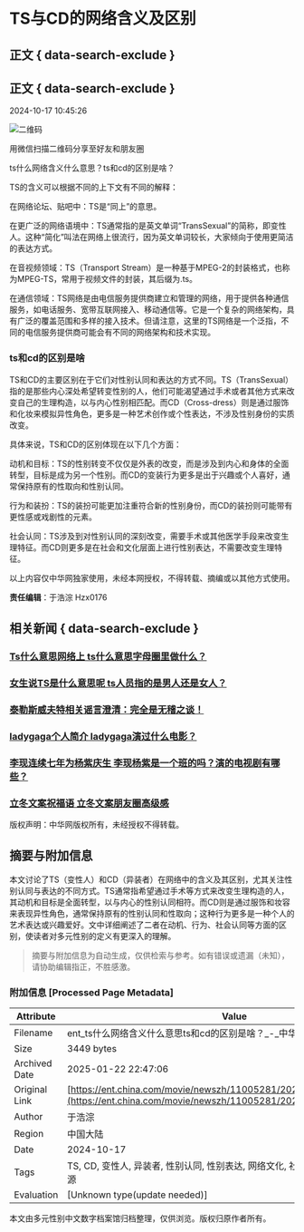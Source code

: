 # TS与CD的网络含义及区别

## 正文 { data-search-exclude }


## 正文 { data-search-exclude }

2024-10-17 10:45:26

![二维码](https://img04-utuku.china.com/barcode/47393/47393236.png)

用微信扫描二维码分享至好友和朋友圈

ts什么网络含义什么意思？ts和cd的区别是啥？

TS的含义可以根据不同的上下文有不同的解释：

在网络论坛、贴吧中：TS是“同上”的意思。

在更广泛的网络语境中：TS通常指的是英文单词“TransSexual”的简称，即变性人。这种“简化”叫法在网络上很流行，因为英文单词较长，大家倾向于使用更简洁的表达方式。

在音视频领域：TS（Transport Stream）是一种基于MPEG-2的封装格式，也称为MPEG-TS，常用于视频文件的封装，其后缀为.ts。

在通信领域：TS网络是由电信服务提供商建立和管理的网络，用于提供各种通信服务，如电话服务、宽带互联网接入、移动通信等。它是一个复杂的网络架构，具有广泛的覆盖范围和多样的接入技术。但请注意，这里的TS网络是一个泛指，不同的电信服务提供商可能会有不同的网络架构和技术实现。

### ts和cd的区别是啥

TS和CD的主要区别在于它们对性别认同和表达的方式不同。TS（TransSexual）指的是那些内心深处希望转变性别的人，他们可能渴望通过手术或者其他方式来改变自己的生理构造，以与内心性别相匹配。而CD（Cross-dress）则是通过服饰和化妆来模拟异性角色，更多是一种艺术创作或个性表达，不涉及性别身份的实质改变。

具体来说，TS和CD的区别体现在以下几个方面：

动机和目标：TS的性别转变不仅仅是外表的改变，而是涉及到内心和身体的全面转型，目标是成为另一个性别。而CD的变装行为更多是出于兴趣或个人喜好，通常保持原有的性取向和性别认同。

行为和装扮：TS的装扮可能更加注重符合新的性别身份，而CD的装扮则可能带有更性感或戏剧性的元素。

社会认同：TS涉及到对性别认同的深刻改变，需要手术或其他医学手段来改变生理特征。而CD则更多是在社会和文化层面上进行性别表达，不需要改变生理特征。

以上内容仅中华网独家使用，未经本网授权，不得转载、摘编或以其他方式使用。

**责任编辑**：于浩淙 Hzx0176

## 相关新闻 { data-search-exclude }

### [Ts什么意思网络上 ts什么意思字母圈里做什么？](https://ent.china.com/movie/newszh/11005281/20241017/47393252.html)

### [女生说TS是什么意思呢 ts人员指的是男人还是女人？](https://ent.china.com/movie/newszh/11005281/20241017/47393246.html)

### [泰勒斯威夫特相关谣言澄清：完全是无稽之谈！](https://ent.china.com/movie/newszh/11005281/20241107/47534657.html)

### [ladygaga个人简介 ladygaga演过什么电影？](https://ent.china.com/movie/newszh/11005281/20241107/47534587.html)

### [李现连续七年为杨紫庆生 李现杨紫是一个班的吗？演的电视剧有哪些？](https://ent.china.com/movie/newszh/11005281/20241107/47534344.html)

### [立冬文案祝福语 立冬文案朋友圈高级感](https://ent.china.com/movie/newszh/11005281/20241107/47534182.html)

版权声明：中华网版权所有，未经授权不得转载。
<!-- tcd_original_link https://ent.china.com/movie/newszh/11005281/20241017/47393236.html -->


## 摘要与附加信息

<!-- tcd_abstract -->
本文讨论了TS（变性人）和CD（异装者）在网络中的含义及其区别，尤其关注性别认同与表达的不同方式。TS通常指希望通过手术等方式来改变生理构造的人，其动机和目标是全面转型，以与内心的性别认同相符。而CD则是通过服饰和妆容来表现异性角色，通常保持原有的性别认同和性取向；这种行为更多是一种个人的艺术表达或兴趣爱好。文中详细阐述了二者在动机、行为、社会认同等方面的区别，使读者对多元性别的定义有更深入的理解。
<!-- tcd_abstract_end -->

> 摘要与附加信息为自动生成，仅供检索与参考。如有错误或遗漏（未知），请协助编辑指正，不胜感激。

### 附加信息 [Processed Page Metadata]

| Attribute       | Value                                  |
|-----------------|----------------------------------------|
| Filename        | ent_ts什么网络含义什么意思ts和cd的区别是啥？_-_中华网娱乐.md                             |
| Size            | 3449 bytes                           |
| Archived Date   | 2025-01-22 22:47:06                             |
| Original Link   | [https://ent.china.com/movie/newszh/11005281/20241017/47393236.html](https://ent.china.com/movie/newszh/11005281/20241017/47393236.html)                       |
| Author          | 于浩淙                               |
| Region          | 中国大陆                               |
| Date            | 2024-10-17                                 |
| Tags            | TS, CD, 变性人, 异装者, 性别认同, 性别表达, 网络文化, 社会认同, 心理健康, 医疗资源                                 |
| Evaluation            | [Unknown type(update needed)]                                 |
<!-- tcd_table_end -->

本文由多元性别中文数字档案馆归档整理，仅供浏览。版权归原作者所有。
